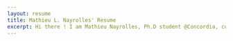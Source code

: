 ```yaml
---
layout: resume
title: Mathieu L. Nayrolles' Resume
excerpt: Hi there ! I am Mathieu Nayrolles, Ph.D student @Concordia, co-founder of @Mindup &amp; @Toolwatch and published author. I also teach for @etsmtl and @exiacesi. This is my online resume.
---
```

